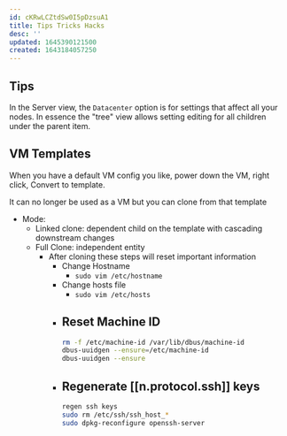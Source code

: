 ```yaml
---
id: cKRwLCZtdSw0I5pDzsuA1
title: Tips Tricks Hacks
desc: ''
updated: 1645390121500
created: 1643184057250
---
```


## Tips

In the Server view, the `Datacenter` option is for settings that affect all your nodes. In essence the "tree" view allows setting editing for all children under the parent item.

## VM Templates

<!-- markdownlint-disable MD031 -->
<!-- markdownlint-disable MD003 -->
<!-- markdownlint-disable MD022 -->
<!-- markdownlint-disable MD023 -->

When you have a default VM config you like, power down the VM, right click, Convert to template.

It can no longer be used as a VM but you can clone from that template

- Mode:
  - Linked clone: dependent child on the template with cascading downstream changes
  - Full Clone: independent entity
    - After cloning these steps will reset important information
      - Change Hostname
        - `sudo vim /etc/hostname`
      - Change hosts file
        - `sudo vim /etc/hosts`
      - Reset Machine ID
        -  
        ```bash
        rm -f /etc/machine-id /var/lib/dbus/machine-id
        dbus-uuidgen --ensure=/etc/machine-id
        dbus-uuidgen --ensure
        ```
      - Regenerate [[n.protocol.ssh]] keys
        -  
        ```bash
        regen ssh keys
        sudo rm /etc/ssh/ssh_host_*
        sudo dpkg-reconfigure openssh-server
        ```

<!-- markdownlint-enable MD031 -->
<!-- markdownlint-enable MD003 -->
<!-- markdownlint-enable MD022 -->
<!-- markdownlint-enable MD023 -->